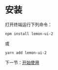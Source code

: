 # 安装

打开终端运行下列命令：

```
npm install lemon-ui-2
```

或

```
yarn add lemon-ui-2
```

下一节：[开始使用](#/doc/get-started)